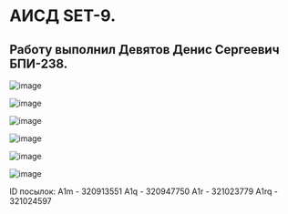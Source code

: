# АИСД SET-9.
## Работу выполнил Девятов Денис Сергеевич БПИ-238.

![image](https://github.com/user-attachments/assets/a4e526eb-e8cb-4b29-9fc1-a1e45a46a6db)

![image](https://github.com/user-attachments/assets/ea55aa72-589f-46a6-9059-313b1e998512)

![image](https://github.com/user-attachments/assets/0b3ca8e8-e7bb-456e-8862-c26aeedd7dff)

![image](https://github.com/user-attachments/assets/5571e04c-380e-42d4-91aa-cbf29c31037b)

![image](https://github.com/user-attachments/assets/c3a0f0ee-b7a9-4609-8f4f-81833b925653)

![image](https://github.com/user-attachments/assets/56a0e26c-8338-4515-9e20-3e69a60d91ec)

ID посылок:
A1m - 320913551
A1q - 320947750
A1r - 321023779
A1rq - 321024597


